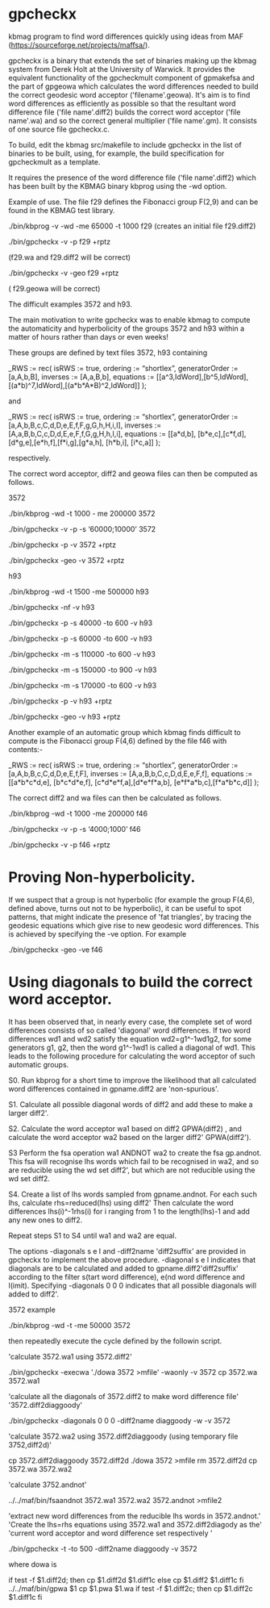 # gpcheckx
kbmag program to find word differences quickly using ideas from MAF (https://sourceforge.net/projects/maffsa/).

gpcheckx is a binary that extends the set of binaries making up the kbmag system 
from Derek Holt at the University of Warwick. 
It provides the equivalent functionality of the gpcheckmult component
of gpmakefsa and the part of gpgeowa which calculates the word 
differences needed to build the correct geodesic word acceptor 
('filename'.geowa). It's aim is to find word differences as efficiently
as possible so that the resultant word difference file ('file name'.diff2) builds 
the correct word acceptor ('file name'.wa) and so
the correct general multiplier ('file name'.gm).
 It consists of one source file gpcheckx.c.

To build, edit the kbmag src/makefile to include
gpcheckx in the list of binaries to be built, using, for example,
the build specification for gpcheckmult as a template.  

 It requires the presence of the word difference file ('file name'.diff2)
which has been built by the KBMAG binary kbprog using 
the -wd option.

Example of use. The file f29 defines 
the Fibonacci group F(2,9) and can be
found in the KBMAG test library.

./bin/kbprog -v -wd -me 65000 -t 1000 f29
(creates an initial file f29.diff2)

./bin/gpcheckx -v -p f29 +rptz

(f29.wa and f29.diff2 will be correct)

./bin/gpcheckx -v -geo f29 +rptz

( f29.geowa will be correct)

The difficult examples 3572 and h93.

The main motivation to write gpcheckx was
to enable kbmag to compute the automaticity 
and hyperbolicity of the groups 3572 and h93 within a matter
of hours rather than days or even weeks!

These groups are defined by text files 3572, h93 containing

_RWS := rec(
  isRWS := true,
  ordering := “shortlex”,
  generatorOrder := [a,A,b,B],
  inverses := [A,a,B,b],
 equations := [[a^3,IdWord],[b^5,IdWord],[(a\*b)^7,IdWord],[(a\*b\*A\*B)^2,IdWord]]
);

and 

_RWS := rec(
  isRWS := true,
  ordering := “shortlex”,
  generatorOrder := [a,A,b,B,c,C,d,D,e,E,f,F,g,G,h,H,i,I],
  inverses := [A,a,B,b,C,c,D,d,E,e,F,f,G,g,H,h,I,i],
  equations := [[a\*d,b], [b\*e,c],[c\*f,d],[d\*g,e],[e\*h,f],[f\*i,g],[g\*a,h], 
[h\*b,i], [i\*c,a]]
);

respectively.

The correct word acceptor, diff2 and geowa files can
then be computed as follows.

3572

./bin/kbprog -wd -t 1000 - me 200000 3572

./bin/gpcheckx -v -p -s ‘60000;10000’ 3572

./bin/gpcheckx -p -v 3572 +rptz

./bin/gpcheckx -geo -v 3572 +rptz


h93

./bin/kbprog -wd -t 1500 -me 500000 h93

./bin/gpcheckx -nf  -v  h93

./bin/gpcheckx -p -s 40000  -to 600 -v  h93

./bin/gpcheckx -p -s 60000  -to 600 -v  h93

./bin/gpcheckx -m -s 110000  -to 600 -v  h93

./bin/gpcheckx -m -s 150000  -to 900 -v  h93

./bin/gpcheckx -m -s 170000  -to 600 -v  h93

./bin/gpcheckx -p  -v h93 +rptz

./bin/gpcheckx -geo -v h93 +rptz

Another example of an automatic group which kbmag 
finds difficult to compute is the Fibonacci group
F(4,6) defined by the file f46 with contents:-

_RWS := rec(
  isRWS := true,
  ordering := “shortlex”,
  generatorOrder := [a,A,b,B,c,C,d,D,e,E,f,F],
  inverses := [A,a,B,b,C,c,D,d,E,e,F,f],
  equations := 
[[a\*b\*c\*d,e], [b\*c\*d\*e,f],
 [c\*d\*e\*f,a],[d\*e\*f\*a,b],
 [e\*f\*a\*b,c],[f\*a\*b\*c,d]]
);

The correct diff2 and wa files can then be
calculated as follows.

./bin/kbprog -wd -t 1000 -me 200000 f46

./bin/gpcheckx -v -p -s ‘4000;1000’ f46

./bin/gpcheckx -v -p f46 +rptz

# Proving Non-hyperbolicity.

If we suspect that a group is not hyperbolic (for example the group
F(4,6), defined above, turns out not to be hyperbolic), it can be useful
to spot patterns, that might indicate the presence 
of 'fat triangles', by tracing the geodesic equations which give rise
to new geodesic word differences. This is
achieved by specifying the -ve option. For example

./bin/gpcheckx -geo -ve f46

# Using diagonals to build the correct word acceptor.  
It has been observed that, in nearly every case, the complete 
set of word differences consists of so called 'diagonal' word 
differences. If two word differences wd1 and wd2 satisfy 
the equation wd2=g1^-1wd1g2, for some generators g1, g2,
then the word g1^-1wd1 is called a diagonal of wd1. This leads 
to the following procedure for calculating the word acceptor
of such automatic groups.

S0. Run kbprog for a short time to improve the likelihood
that all calculated word differences contained in gpname.diff2
are 'non-spurious'. 

S1. Calculate all possible diagonal words of diff2 and 
add these to make a larger diff2'.

S2. Calculate the word acceptor wa1 based on diff2 GPWA(diff2) , 
and calculate the word acceptor wa2 based on the larger diff2'
GPWA(diff2').

S3 Perform the  fsa operation wa1 ANDNOT wa2 to create the 
fsa gp.andnot. This fsa will recognise lhs words which
fail to be recognised in wa2, and so are reducible using the wd set diff2', 
but which are not reducible using the wd set diff2.

S4. Create a list of  lhs words sampled from gpname.andnot.
For each such lhs, calculate rhs=reduced(lhs) using diff2' 
Then calculate the word differences lhs(i)^-1rhs(i) for i ranging from 1 to 
the length(lhs)-1 and add any new ones to diff2.

Repeat steps S1 to S4 until wa1 and wa2 are equal.

The options -diagonals s e l  and -diff2name 'diff2suffix' are 
provided in gpcheckx to implement the  above procedure. 
-diagonal s e l indicates that diagonals are to be calculated
and added to gpname.diff2'diff2suffix' according to the filter 
s(tart word difference), e(nd word difference and l(imit).
Specifying -diagonals 0 0 0 indicates that all possible diagonals will added to diff2'.

3572 example

./bin/kbprog -wd -t  -me 50000 3572

then repeatedly execute the cycle defined by the 
followin script.  

'calculate 3572.wa1 using 3572.diff2'

./bin/gpcheckx -execwa './dowa 3572 >mfile' -waonly  -v  3572
cp 3572.wa 3572.wa1

'calculate all the diagonals of 3572.diff2 to make word difference file' 
'3572.diff2diaggoody'

./bin/gpcheckx  -diagonals 0 0 0 -diff2name diaggoody -w  -v  3572

'calculate 3572.wa2 using 3572.diff2diaggoody (using temporary file 3752,diff2d)'

cp 3572.diff2diaggoody 3572.diff2d
./dowa 3572 >mfile
rm 3572.diff2d
cp 3572.wa 3572.wa2

'calculate 3752.andnot'   

../../maf/bin/fsaandnot 3572.wa1 3572.wa2 3572.andnot >mfile2

'extract new word differences from the reducible lhs words in 3572.andnot.' 
'Create the lhs=rhs equations using 3572.wa1 and 3572.diff2diagody as the' 
'current word acceptor and word difference set respectively '

./bin/gpcheckx -t -to 500 -diff2name diaggoody -v 3572

where dowa is

if test -f $1.diff2d; then
	cp $1.diff2d $1.diff1c
else
	cp $1.diff2 $1.diff1c
fi
../../maf/bin/gpwa $1
cp $1.pwa $1.wa
if test -f $1.diff2c; then
	cp $1.diff2c $1.diff1c
fi


